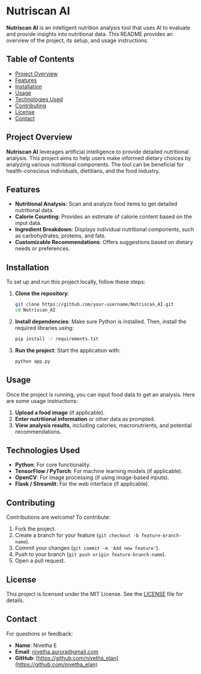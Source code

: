 # Nutriscan AI

**Nutriscan AI** is an intelligent nutrition analysis tool that uses AI to evaluate and provide insights into nutritional data. This README provides an overview of the project, its setup, and usage instructions.

## Table of Contents
- [Project Overview](#project-overview)
- [Features](#features)
- [Installation](#installation)
- [Usage](#usage)
- [Technologies Used](#technologies-used)
- [Contributing](#contributing)
- [License](#license)
- [Contact](#contact)

## Project Overview

**Nutriscan AI** leverages artificial intelligence to provide detailed nutritional analysis. This project aims to help users make informed dietary choices by analyzing various nutritional components. The tool can be beneficial for health-conscious individuals, dietitians, and the food industry.

## Features

- **Nutritional Analysis**: Scan and analyze food items to get detailed nutritional data.
- **Calorie Counting**: Provides an estimate of calorie content based on the input data.
- **Ingredient Breakdown**: Displays individual nutritional components, such as carbohydrates, proteins, and fats.
- **Customizable Recommendations**: Offers suggestions based on dietary needs or preferences.

## Installation

To set up and run this project locally, follow these steps:

1. **Clone the repository**:
   ```bash
   git clone https://github.com/your-username/Nutriscan_AI.git
   cd Nutriscan_AI
   ```

2. **Install dependencies**:
   Make sure Python is installed. Then, install the required libraries using:
   ```bash
   pip install -r requirements.txt
   ```

3. **Run the project**:
   Start the application with:
   ```bash
   python app.py
   ```

## Usage

Once the project is running, you can input food data to get an analysis. Here are some usage instructions:

1. **Upload a food image** (if applicable).
2. **Enter nutritional information** or other data as prompted.
3. **View analysis results**, including calories, macronutrients, and potential recommendations.

## Technologies Used

- **Python**: For core functionality.
- **TensorFlow / PyTorch**: For machine learning models (if applicable).
- **OpenCV**: For image processing (if using image-based inputs).
- **Flask / Streamlit**: For the web interface (if applicable).

## Contributing

Contributions are welcome! To contribute:

1. Fork the project.
2. Create a branch for your feature (`git checkout -b feature-branch-name`).
3. Commit your changes (`git commit -m 'Add new feature'`).
4. Push to your branch (`git push origin feature-branch-name`).
5. Open a pull request.

## License

This project is licensed under the MIT License. See the [LICENSE](LICENSE) file for details.

## Contact

For questions or feedback:

- **Name**: Nivetha E
- **Email**: nivetha.aurora@gmail.com
- **GitHub**: [https://github.com/nivetha_elan](https://github.com/nivetha_elan)
